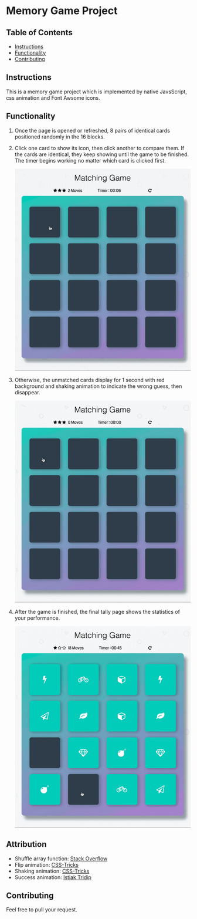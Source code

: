 # Memory Game Project

## Table of Contents

* [Instructions](#instructions)
* [Functionality](#functionality)
* [Contributing](#contributing)

## Instructions

This is a memory game project which is implemented by native JavsScript, css animation and Font Awsome icons.

## Functionality

1. Once the page is opened or refreshed, 8 pairs of identical cards positioned randomly in the 16 blocks.
2. Click one card to show its icon, then click another to compare them. If the cards are identical, they keep showing until the game to be finished. The timer begins working no matter which card is clicked first.

    ![matched](img/matched.gif)

3. Otherwise, the unmatched cards display for 1 second with red background and shaking animation to indicate the wrong guess, then disappear.

    ![unmatched](img/unmatched.gif)

1. After the game is finished, the final tally page shows the statistics of your performance.

    ![success](img/success.gif)

## Attribution

<!-- * Shuffle array function: [Stack Overflow](http://stackoverflow.com/a/2450976) -->
* Shuffle array function: <a href="http://stackoverflow.com/a/2450976" target="_blank">Stack Overflow</a>
* Flip animation: [CSS-Tricks](https://codepen.io/team/css-tricks/pen/ebb6b5a5cec86aa04168f03e26c7501c)
* Shaking animation: [CSS-Tricks](https://css-tricks.com/snippets/css/shake-css-keyframe-animation/)
* Success animation: [Istiak Tridip](https://codepen.io/istiaktridip/pen/BZqaOd)

## Contributing

Feel free to pull your request.